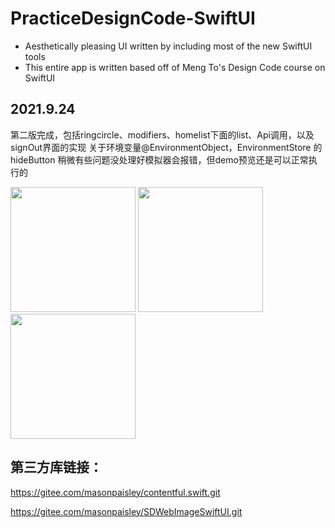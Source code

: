 # PracticeDesignCode-SwiftUI

- Aesthetically pleasing UI written by including most of the new SwiftUI tools
- This entire app is written based off of Meng To's Design Code course on SwiftUI

## 2021.9.24
第二版完成，包括ringcircle、modifiers、homelist下面的list、Api调用，以及signOut界面的实现
关于环境变量@EnvironmentObject，EnvironmentStore 的 hideButton 稍微有些问题没处理好模拟器会报错，但demo预览还是可以正常执行的

<img src="https://user-images.githubusercontent.com/59693884/134704439-d7b6a842-b647-422a-a624-8f8437181e1f.gif" width="200">     <img src="https://user-images.githubusercontent.com/59693884/134704838-eba54926-fe78-47e6-a414-4fdb0c1b2005.gif" width="200">     <img src="https://user-images.githubusercontent.com/59693884/134705892-689d5bd2-8f1f-4624-a978-265987ff132f.gif" width="200">


## 第三方库链接：

https://gitee.com/masonpaisley/contentful.swift.git

https://gitee.com/masonpaisley/SDWebImageSwiftUI.git

